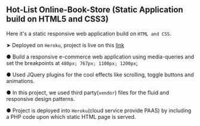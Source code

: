 ## Hot-List Online-Book-Store (Static Application build on HTML5 and CSS3)

Here it's a static responsive web application build on `HTML and CSS`.  

➤ Deployed on `Heroku`, project is live on this  [link](https://hotlist-store.herokuapp.com/) 

● Build a responsive e-commerce web application using media-queries and set the breakpoints at `480px; 767px; 1100px; 1200px`;  

● Used JQuery plugins for the cool effects like scrolling, toggle buttons and animations.

● In this project, we used third party(`vendor`) files for the fluid and responsive design patterns.  

● Project is deployed into `Heroku`(cloud service provide PAAS) by including a PHP code upon which static HTML page is served.  


